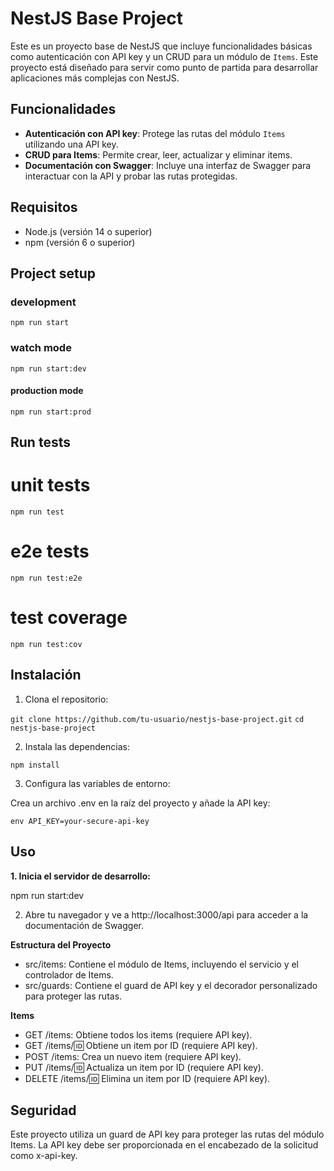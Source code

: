 # NestJS Base Project

Este es un proyecto base de NestJS que incluye funcionalidades básicas como autenticación con API key y un CRUD para un módulo de `Items`. Este proyecto está diseñado para servir como punto de partida para desarrollar aplicaciones más complejas con NestJS.

## Funcionalidades

- **Autenticación con API key**: Protege las rutas del módulo `Items` utilizando una API key.
- **CRUD para Items**: Permite crear, leer, actualizar y eliminar items.
- **Documentación con Swagger**: Incluye una interfaz de Swagger para interactuar con la API y probar las rutas protegidas.

## Requisitos

- Node.js (versión 14 o superior)
- npm (versión 6 o superior)

## Project setup

### development
```npm run start```

### watch mode
```npm run start:dev```

#### production mode
```npm run start:prod```

## Run tests

# unit tests
```npm run test```

# e2e tests
```npm run test:e2e```

# test coverage
```npm run test:cov```

## Instalación

1. Clona el repositorio:

```git clone https://github.com/tu-usuario/nestjs-base-project.git```
```cd nestjs-base-project```

2. Instala las dependencias:

```npm install```

3. Configura las variables de entorno:

Crea un archivo .env en la raíz del proyecto y añade la API key:

```env API_KEY=your-secure-api-key```

## Uso

**1. Inicia el servidor de desarrollo:**

npm run start:dev

2. Abre tu navegador y ve a http://localhost:3000/api para acceder a la documentación de Swagger.

**Estructura del Proyecto**
- src/items: Contiene el módulo de Items, incluyendo el servicio y el controlador de Items.
- src/guards: Contiene el guard de API key y el decorador personalizado para proteger las rutas.


**Items**
- GET /items: Obtiene todos los items (requiere API key).
- GET /items/:id: Obtiene un item por ID (requiere API key).
- POST /items: Crea un nuevo item (requiere API key).
- PUT /items/:id: Actualiza un item por ID (requiere API key).
- DELETE /items/:id: Elimina un item por ID (requiere API key).

## Seguridad
Este proyecto utiliza un guard de API key para proteger las rutas del módulo Items. La API key debe ser proporcionada en el encabezado de la solicitud como x-api-key.

